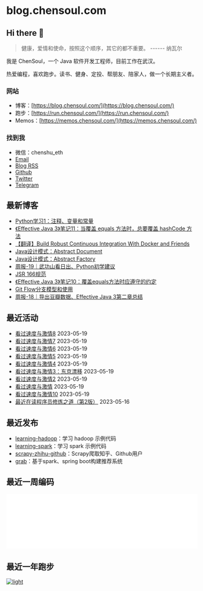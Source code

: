 # blog.chensoul.com

<!-- readme starts -->

## Hi there 👋

> 健康，爱情和使命，按照这个顺序，其它的都不重要。 ------ 纳瓦尔

我是 ChenSoul，一个 Java 软件开发工程师，目前工作在武汉。

热爱编程，喜欢跑步。读书、健身、定投、帮朋友、陪家人，做一个长期主义者。

### 网站
- 博客：[https://blog.chensoul.com/](https://blog.chensoul.com/)
- 跑步：[https://run.chensoul.com/](https://run.chensoul.com/)
- Memos：[https://memos.chensoul.com/](https://memos.chensoul.com/)



### 找到我

- 微信：chenshu_eth
- [Email](mailto:chensoul.eth@gmail.com)
- [Blog RSS](https://blog.chensoul.com/index.xml)
- [Github](https://github.com/chensoul)
- [Twitter](https://twitter.com/chensoul_eth)
- [Telegram](https://t.me/chensoul_share)



## 最新博客

<!-- blog starts -->
- [Python学习1：注释、变量和常量](https://blog.chensoul.com/posts/2023/05/23/python-comment-and-variable/)
- [《Effective Java 3》笔记11：当覆盖 equals 方法时，总要覆盖 hashCode 方法](https://blog.chensoul.com/posts/2023/05/23/always-override-hashcode-when-you-override-equals/)
- [【翻译】Build Robust Continuous Integration With Docker and Friends](https://blog.chensoul.com/posts/2023/05/22/docker-continuous-integration/)
- [Java设计模式：Abstract Document](https://blog.chensoul.com/posts/2023/05/22/java-design-patterns-abstract-document/)
- [Java设计模式：Abstract Factory](https://blog.chensoul.com/posts/2023/05/22/java-design-patterns-abstract-document/)
- [周报-19｜武功山看日出、Python初学建议](https://blog.chensoul.com/posts/2023/05/18/weekly_review_19/)
- [JSR 166规范](https://blog.chensoul.com/posts/2023/05/18/jsr-166/)
- [《Effective Java 3》笔记10：覆盖equals方法时应遵守的约定](https://blog.chensoul.com/posts/2023/05/17/obey-the-general-contract-when-overriding-equals/)
- [Git Flow分支模型和使用](https://blog.chensoul.com/posts/2023/05/11/git-flow-model-and-usage/)
- [周报-18｜导出豆瓣数据、Effective Java 3第二章总结](https://blog.chensoul.com/posts/2023/05/10/weekly_review_18/)
<!-- blog ends -->

## 最近活动

<!-- douban starts -->
- [看过速度与激情8](http://movie.douban.com/subject/26260853/) 2023-05-19
- [看过速度与激情7](http://movie.douban.com/subject/23761370/) 2023-05-19
- [看过速度与激情6](http://movie.douban.com/subject/6537500/) 2023-05-19
- [看过速度与激情5](http://movie.douban.com/subject/4286017/) 2023-05-19
- [看过速度与激情4](http://movie.douban.com/subject/2132930/) 2023-05-19
- [看过速度与激情3：东京漂移](http://movie.douban.com/subject/1652618/) 2023-05-19
- [看过速度与激情2](http://movie.douban.com/subject/1307442/) 2023-05-19
- [看过速度与激情](http://movie.douban.com/subject/1304899/) 2023-05-19
- [看过速度与激情10](http://movie.douban.com/subject/26631790/) 2023-05-19
- [最近在读程序员修炼之道（第2版）](https://book.douban.com/subject/35006892/) 2023-05-16
<!-- douban ends -->


## 最近发布

<!-- recent_releases starts -->
- [learning-hadoop](https://github.com/chensoul/learning-hadoop/releases/tag/v0.0.1)：学习 hadoop 示例代码
- [learning-spark](https://github.com/chensoul/learning-spark/releases/tag/v0.0.1)：学习 spark 示例代码
- [scrapy-zhihu-github](https://github.com/chensoul/scrapy-zhihu-github/releases/tag/v0.0.1)：Scrapy爬取知乎、Github用户
- [grab](https://github.com/chensoul/grab/releases/tag/v0.0.1)：基于spark、spring boot构建推荐系统
<!-- recent_releases ends -->


## 最近一周编码

![light](https://raw.githubusercontent.com/chensoul/chensoul/main/images/wakatime_weekly_language_stats.svg#gh-light-mode-only)

## 最近一年跑步

[![light](https://raw.githubusercontent.com/chensoul/running_page/master/assets/github_2023.svg#gh-light-mode-only)](https://run.chensoul.com)

<!-- readme ends -->